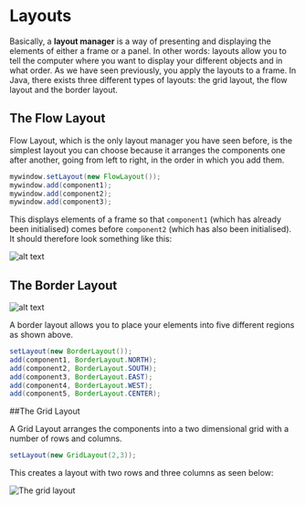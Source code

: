 Layouts
===

Basically, a **layout manager** is a way of presenting and displaying the elements of either a frame or a panel. In other words: layouts allow you to tell the computer where you want to display your different objects and in what order. As we have seen previously, you  apply the layouts to a frame. In Java, there exists three different types of layouts: the grid layout, the flow layout and the border layout.

## The Flow Layout

Flow Layout, which is the only layout manager you have seen before, is the simplest layout you can choose because it arranges the components one after another, going from left to right, in the order in which you add them.

```java
mywindow.setLayout(new FlowLayout());
mywindow.add(component1);
mywindow.add(component2);
mywindow.add(component3);
```
This displays elements of a frame so that `component1` (which has already been initialised) comes before `component2` (which has also been initialised). It should therefore look something like this:

![alt text](https://github.com/BillsJ/cadmus/raw/master/src/Images/flow_layout.png "The flow layout")

## The Border Layout

![alt text](https://github.com/HashanP/cadmus/raw/master/src/Images/border_layout.png "The border layout")

A border layout allows you to place your elements into five different regions as shown above.

```java
setLayout(new BorderLayout());
add(component1, BorderLayout.NORTH);
add(component2, BorderLayout.SOUTH);
add(component3, BorderLayout.EAST);
add(component4, BorderLayout.WEST);
add(component5, BorderLayout.CENTER);
```

##The Grid Layout

A Grid Layout arranges the components into a two dimensional grid with a number of rows and columns.

```java
setLayout(new GridLayout(2,3));
```
This creates a layout with two rows and three columns as seen below:

![The grid layout](https://github.com/HashanP/cadmus/raw/master/src/Images/grid_layout.png)
